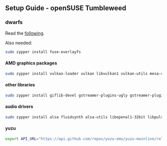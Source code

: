 <h2>Setup Guide - openSUSE Tumbleweed</h2>

### dwarfs
Read the [following](https://build.opensuse.org/package/show/home:dsme/dwarfs).

Also needed:
```sh
sudo zypper install fuse-overlayfs
```

#### AMD graphics packages
```sh
sudo zypper install vulkan-loader vulkan libvulkan1 vulkan-utils mesa-vulkan-drivers
```

#### other libraries
```sh
sudo zypper install giflib-devel gstreamer-plugins-ugly gstreamer-plugins-libav gstreamer-plugins-good gstreamer-plugins-bad gstreamer-plugins-base gstreamer-plugins-ugly-32bit gstreamer-plugins-libav-32bit gstreamer-plugins-good-32bit gstreamer-plugins-bad-32bit gstreamer-plugins-base-32bit jq giflib-32bit gnutls-32bit libjpeg-turbo libldap-2_4-2 libldap-2_4-2-32bit libpng16-16 libpng16-16-32bit libXcomposite libXcomposite1-32bit libXinerama1 libXinerama1-32bit libxslt libxslt1-32bit libmpg123-0 libmpg123-0-32bit ocl-icd libSDL2-2_0-0-32bit libSDL2-2_0-0-32bit v4l-utils libgphoto2-6-32bit libgphoto2 libxslt1-32bit libxslt libz1
```

#### audio drivers
```sh
sudo zypper install alsa fluidsynth alsa-utils libopenal1-32bit libpulse0-32bit
```

#### yuzu
```sh
export API_URL="https://api.github.com/repos/yuzu-emu/yuzu-mainline/releases/latest" && export DOWNLOAD_URL=$(curl -s $API_URL | grep -oP '"browser_download_url": "\K(.*AppImage)(?=")') && curl -Lo /tmp/yuzu --progress-meter $DOWNLOAD_URL && chmod +x /tmp/yuzu && sudo mv /tmp/yuzu /usr/local/bin/yuzu
```
